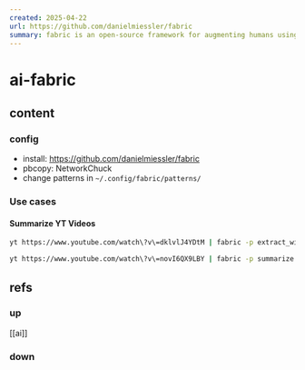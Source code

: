 ```yaml
---
created: 2025-04-22
url: https://github.com/danielmiessler/fabric
summary: fabric is an open-source framework for augmenting humans using AI.
---
```


# ai-fabric

## content

### config

- install: https://github.com/danielmiessler/fabric
- pbcopy: NetworkChuck
- change patterns in `~/.config/fabric/patterns/`

### Use cases

#### Summarize YT Videos

```bash
yt https://www.youtube.com/watch\?v\=dklvlJ4YDtM | fabric -p extract_wisdom | pbcopy
```

```bash
yt https://www.youtube.com/watch\?v\=novI6QX9LBY | fabric -p summarize | pbcopy
```

## refs

### up

[[ai]]

### down


